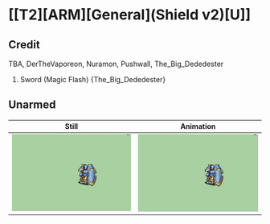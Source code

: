 # [\[T2\]\[ARM\]\[General\]\(Shield v2\)\[U\]]

## Credit

TBA, DerTheVaporeon, Nuramon, Pushwall, The_Big_Dededester

1. Sword (Magic Flash) {The_Big_Dededester}
	
## Unarmed

| Still | Animation |
| :---: | :-------: |
| ![Unarmed still](./Unarmed_000.png) | ![Unarmed animation](./Unarmed.gif) |
